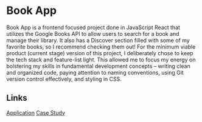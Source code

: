 # Book App

Book App is a frontend focused project done in JavaScript React that utilizes the Google Books API to allow users to search for a book and manage their library. It also has a Discover section filled with some of my favorite books, so I recommend checking them out! For the minimum viable product (current stage) version of this project, I deliberately chose to keep the tech stack and feature-list light. This allowed me to focus my energy on bolstering my skills in fundamental development concepts – writing clean and organized code, paying attention to naming conventions, using Git version control effectively, and styling in CSS.

## Links

[Application](https://illustrious-phoenix-4944a0.netlify.app)
[Case Study](https://www.zoelederman.com/projects/book-app)
